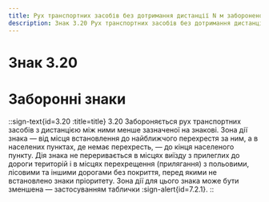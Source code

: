 ```yaml
---
title: Рух транспортних засобів без дотримання дистанції N м заборонено
description: Знак 3.20 Рух транспортних засобів без дотримання дистанції N м заборонено
---
```

# Знак 3.20
# Заборонні знаки
::sign-text{id=3.20 :title=title}
3.20 Забороняється рух транспортних засобів з дистанцією між ними менше зазначеної на знакові.
Зона дії знака — від місця встановлення до найближчого перехрестя за ним, а в населених пунктах, де немає перехресть, — до кінця населеного пункту. Дія знака не переривається в місцях виїзду з прилеглих до дороги територій і в місцях перехрещення (прилягання) з польовими, лісовими та іншими дорогами без покриття, перед якими не встановлено знаки пріоритету.
Зона дії для цього знака може бути зменшена — застосуванням таблички :sign-alert{id=7.2.1}.
::